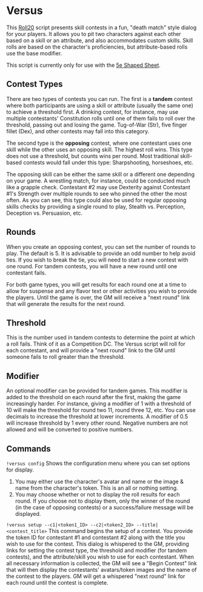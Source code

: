 # Versus
This [Roll20](http://roll20.net/) script presents skill contests in a fun, "death match" style dialog for your players. It allows you to pit two characters against each other based on a skill or an attribute, and also accommodates custom skills. Skill rolls are based on the character's proficiencies, but attribute-based rolls use the base modifier.

This script is currently only for use with the [5e Shaped Sheet](http://github.com/mlenser/roll20-character-sheets/tree/master/5eShaped).

## Contest Types
There are two types of contests you can run. The first is a **tandem** contest where both participants are using a skill or attribute (usually the same one) to achieve a threshold first. A drinking contest, for instance, may use multiple contestants' Constitution rolls until one of them fails to roll over the threshold, passing out and losing the game. Tug-of-War (Str), five finger fillet (Dex), and other contests may fall into this category.

The second type is the **opposing** contest, where one contestant uses one skill while the other uses an opposing skill. The highest roll wins. This type does not use a threshold, but counts wins per round. Most traditional skill-based contests would fall under this type: Sharpshooting, horseshoes, etc.

The opposing skill can be either the same skill or a different one depending on your game. A wrestling match, for instance, could be conducted much like a grapple check. Contestant #2 may use Dexterity against Contestant #1's Strength over multiple rounds to see who pinned the other the most often. As you can see, this type could also be used for regular opposing skills checks by providing a single round to play, Stealth vs. Perception, Deception vs. Persuasion, etc.

## Rounds
When you create an opposing contest, you can set the number of rounds to play. The default is 5. It is advisable to provide an odd number to help avoid ties. If you wish to break the tie, you will need to start a new contest with one round. For tandem contests, you will have a new round until one contestant fails.

For both game types, you will get results for each round one at a time to allow for suspense and any flavor text or other activities you wish to provide the players. Until the game is over, the GM will receive a "next round" link that will generate the results for the next round.

## Threshold
This is the number used in tandem contests to determine the point at which a roll fails. Think of it as a Competition DC. The Versus script will roll for each contestant, and will provide a "next round" link to the GM until someone fails to roll greater than the threshold.

## Modifier
An optional modifier can be provided for tandem games. This modifier is added to the threshold on each round after the first, making the game increasingly harder. For instance, giving a modifier of 1 with a threshold of 10 will make the threshold for round two 11, round three 12, etc. You can use decimals to increase the threshold at lower increments. A modifier of 0.5 will increase threshold by 1 every other round. Negative numbers are not allowed and will be converted to positive numbers.

## Commands
`!versus config` Shows the configuration menu where you can set options for display.
1. You may either use the character's avatar and name or the image & name from the character's token. This is an all or nothing setting.
2. You may choose whether or not to display the roll results for each round. If you choose not to display them, only the winner of the round (in the case of opposing contests) or a success/failure message will be displayed.

`!versus setup --c1|<token1_ID> --c2|<token2_ID> --title|<contest_title>` This command begins the setup of a contest. You provide the token ID for contestant #1 and contestant #2 along with the title you wish to use for the contest. This dialog is whispered to the GM, providing links for setting the contest type, the threshold and modifier (for tandem contests), and the attribute/skill you wish to use for each contestant. When all necessary information is collected, the GM will see a "Begin Contest" link that will then display the contestants' avatars/token images and the name of the contest to the players. GM will get a whispered "next round" link for each round until the contest is complete.
